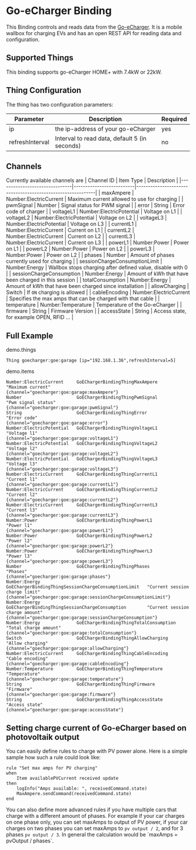 # Go-eCharger Binding

This Binding controls and reads data from the [Go-eCharger](https://go-e.co/).
It is a mobile wallbox for charging EVs and has an open REST API for reading data and configuration.

## Supported Things

This binding supports go-eCharger HOME+ with 7.4kW or 22kW.

## Thing Configuration

The thing has two configuration parameters:

| Parameter       | Description                                   | Required |
|-----------------|-----------------------------------------------|----------|
| ip              | the ip-address of your go-eCharger            | yes      |
| refreshInterval | Interval to read data, default 5 (in seconds) | no       |

## Channels

Currently available channels are 
| Channel ID                    | Item Type                | Description                                                |
|-------------------------------|--------------------------|------------------------------------------------------------|
| maxAmpere                     | Number:ElectricCurrent   | Maximum current allowed to use for charging                |
| pwmSignal                     | Number                   | Signal status for PWM signal                               |
| error                         | String                   | Error code of charger                                      |
| voltageL1                     | Number:ElectricPotential | Voltage on L1                                              |
| voltageL2                     | Number:ElectricPotential | Voltage on L2                                              |
| voltageL3                     | Number:ElectricPotential | Voltage on L3                                              |
| currentL1                     | Number:ElectricCurrent   | Current on L1                                              |
| currentL2                     | Number:ElectricCurrent   | Current on L2                                              |
| currentL3                     | Number:ElectricCurrent   | Current on L3                                              |
| powerL1                       | Number:Power             | Power on L1                                                |
| powerL2                       | Number:Power             | Power on L2                                                |
| powerL3                       | Number:Power             | Power on L2                                                |
| phases                        | Number                   | Amount of phases currently used for charging               |
| sessionChargeConsumptionLimit | Number:Energy            | Wallbox stops charging after defined value, disable with 0 |
| sessionChargeConsumption      | Number:Energy            | Amount of kWh that have been charged in this session       |
| totalConsumption              | Number:Energy            | Amount of kWh that have been charged since installation    |
| allowCharging                 | Switch                   | If `ON` charging is allowed                                |
| cableEncoding                 | Number:ElectricCurrent   | Specifies the max amps that can be charged with that cable |
| temperature                   | Number:Temperature       | Temperature of the Go-eCharger                             |
| firmware                      | String                   | Firmware Version                                           |
| accessState                   | String                   | Access state, for example OPEN, RFID ...                   |

## Full Example

demo.things

```
Thing goecharger:goe:garage [ip="192.168.1.36",refreshInterval=5]
```

demo.items

```
Number:ElectricCurrent     GoEChargerBindingThingMaxAmpere                       "Maximum current"                 {channel="goecharger:goe:garage:maxAmpere"}
Number                     GoEChargerBindingThingPwmSignal                       "Pwm signal status"               {channel="goecharger:goe:garage:pwmSignal"}
String                     GoEChargerBindingThingError                           "Error code"                      {channel="goecharger:goe:garage:error"}
Number:ElectricPotential   GoEChargerBindingThingVoltageL1                       "Voltage l1"                      {channel="goecharger:goe:garage:voltageL1"}
Number:ElectricPotential   GoEChargerBindingThingVoltageL2                       "Voltage l2"                      {channel="goecharger:goe:garage:voltageL2"}
Number:ElectricPotential   GoEChargerBindingThingVoltageL3                       "Voltage l3"                      {channel="goecharger:goe:garage:voltageL3"}
Number:ElectricCurrent     GoEChargerBindingThingCurrentL1                       "Current l1"                      {channel="goecharger:goe:garage:currentL1"}
Number:ElectricCurrent     GoEChargerBindingThingCurrentL2                       "Current l2"                      {channel="goecharger:goe:garage:currentL2"}
Number:ElectricCurrent     GoEChargerBindingThingCurrentL3                       "Current l3"                      {channel="goecharger:goe:garage:currentL3"}
Number:Power               GoEChargerBindingThingPowerL1                         "Power l1"                        {channel="goecharger:goe:garage:powerL1"}
Number:Power               GoEChargerBindingThingPowerL2                         "Power l2"                        {channel="goecharger:goe:garage:powerL2"}
Number:Power               GoEChargerBindingThingPowerL3                         "Power l3"                        {channel="goecharger:goe:garage:powerL3"}
Number                     GoEChargerBindingThingPhases                          "Phases"                          {channel="goecharger:goe:garage:phases"}
Number:Energy              GoEChargerBindingThingSessionChargeConsumptionLimit   "Current session charge limit"    {channel="goecharger:goe:garage:sessionChargeConsumptionLimit"}
Number:Energy              GoEChargerBindingThingSessionChargeConsumption        "Current session charge amount"   {channel="goecharger:goe:garage:sessionChargeConsumption"}
Number:Energy              GoEChargerBindingThingTotalConsumption                "Total charge amount"             {channel="goecharger:goe:garage:totalConsumption"}
Switch                     GoEChargerBindingThingAllowCharging                   "Allow charging"                  {channel="goecharger:goe:garage:allowCharging"}
Number:ElectricCurrent     GoEChargerBindingThingCableEncoding                   "Cable encoding"                  {channel="goecharger:goe:garage:cableEncoding"}
Number:Temperature         GoEChargerBindingThingTemperature                     "Temperature"                     {channel="goecharger:goe:garage:temperature"}
String                     GoEChargerBindingThingFirmware                        "Firmware"                        {channel="goecharger:goe:garage:firmware"}
String                     GoEChargerBindingThingAccessState                     "Access state"                    {channel="goecharger:goe:garage:accessState"}
```

## Setting charge current of Go-eCharger based on photovoltaik output

You can easily define rules to charge with PV power alone.
Here is a simple sample how such a rule could look like:

```
rule "Set max amps for PV charging"
when
    Item availablePVCurrent received update
then
    logInfo("Amps available: ", receivedCommand.state)
    MaxAmpere.sendCommand(receivedCommand.state)
end
```
You can also define more advanced rules if you have multiple cars that charge with a different amount of phases.
For example if your car charges on one phase only, you can set maxAmps to output of PV power, if your car charges on two phases you can set maxAmps to `pv output / 2`, and for 3 phases `pv output / 3`.
In general the calculation would be ´maxAmps = pvOutput / phases`.
